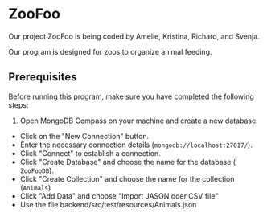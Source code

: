 # ZooFoo

Our project ZooFoo is being coded by Amelie, Kristina, Richard, and Svenja.

Our program is designed for zoos to organize animal feeding.

## Prerequisites

Before running this program, make sure you have completed the following steps:

1. Open MongoDB Compass on your machine and create a new database.

- Click on the "New Connection" button.
- Enter the necessary connection details (`mongodb://localhost:27017/`).
- Click "Connect" to establish a connection.
- Click "Create Database" and choose the name for the database ( `ZooFooDB`).
- Click "Create Collection" and choose the name for the collection (`Animals`)
- Click "Add Data" and choose "Import JASON oder CSV file"
- Use the file backend/src/test/resources/Animals.json